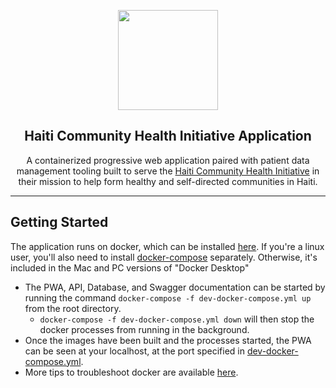 <p align="center">
  <a href="https://www.chihaiti.org/"><img align="center" width="160" height="160" src="https://i.imgur.com/02fwcFL.png"></a>
  <h2 align="center">Haiti Community Health Initiative Application</h2>
</p>
<p align="center">
  A containerized progressive web application paired with patient data management tooling built to serve the <a href="https://www.chihaiti.org/">Haiti Community Health Initiative</a> in their mission to help form healthy and self-directed communities in Haiti.
</p>

---

## Getting Started

The application runs on docker, which can be installed [here](https://docs.docker.com/install/).
If you're a linux user, you'll also need to install [docker-compose](https://docs.docker.com/compose/install/) separately. Otherwise, it's included in the Mac and PC versions of "Docker Desktop"

- The PWA, API, Database, and Swagger documentation can be started by running the command `docker-compose -f dev-docker-compose.yml up` from the root directory.
  - `docker-compose -f dev-docker-compose.yml down` will then stop the docker processes from running in the background.
- Once the images have been built and the processes started, the PWA can be seen at your localhost, at the port specified in [dev-docker-compose.yml](https://github.com/Haiti-Distributed-Healthcare-System/hdhs/blob/dev/dev-docker-compose.yml).
- More tips to troubleshoot docker are available [here](https://github.com/Haiti-Distributed-Healthcare-System/hdhs/wiki/Using-Docker).
